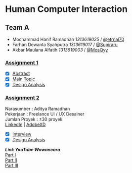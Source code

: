 # Human Computer Interaction

## Team A
- Mochammad Hanif Ramadhan *1313619025* / [@etrnal70](https://github.com/etrnal70)
- Farhan Dewanta Syahputra *1313619017* / [@Supiraru](https://github.com/Supiraru)
- Akbar Maulana Alfatih *1313619003* / [@MosQyy](https://github.com/MosQyy)

### [Assignment 1](https://github.com/etrnal70/hci/blob/master/Assignment%201/README.md)
- [x] [Abstract](https://github.com/etrnal70/hci/blob/master/Assignment%201/README.md#abstract)
- [x] [Main Topic](https://github.com/etrnal70/hci/blob/master/Assignment%201/README.md#main-topic)
- [x] [Design Analysis](https://github.com/etrnal70/hci/blob/master/Assignment%201/README.md#design-analysis)

### [Assignment 2](https://github.com/etrnal70/hci/blob/master/Assignment%202/README.md)

Narasumber : Aditya Ramadhan\
Pekerjaan : Freelance UI / UX Desainer\
Jumlah Proyek : ±30 proyek\
[LinkedIn](https://www.linkedin.com/in/adityarmdn)  |   [AdobeXD](https://xd.adobe.com/view/c3422b0b-69d3-4c66-b198-fe7b3f575f3b-9611/grid)

- [x] [Interview](https://github.com/etrnal70/hci/blob/master/Assignment%202/README.md#interview)
- [x] [Design Analysis](https://github.com/etrnal70/hci/blob/master/Assignment%202/README.md#design-analysis)

***Link YouTube Wawancara***\
[Part I](https://www.youtube.com/watch?v=DfWs1DR_gAo&feature=youtu.be&ab_channel=FarhanDewantaS)\
[Part II](https://www.youtube.com/watch?v=3uyI3Km7KZ0&ab_channel=FarhanDewantaS)\
[Part III](https://www.youtube.com/watch?v=FKIHRe5Qgrc&ab_channel=FarhanDewantaS)
